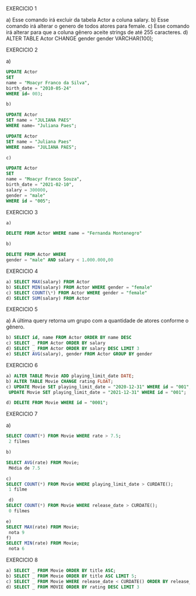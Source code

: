 EXERCICIO 1

a) Esse comando irá excluir da tabela Actor a coluna salary.
b) Esse comando irá alterar o genero de todos atores para female.
c) Esse comando irá alterar para que a coluna gênero aceite strings de até 255 caracteres.
d) ALTER TABLE Actor CHANGE gender gender VARCHAR(100);

EXERCICIO 2

a)
````SQL
UPDATE Actor
SET
name = "Moacyr Franco da Silva",
birth_date = "2010-05-24"
WHERE id= 003;

b)

UPDATE Actor
SET name = "JULIANA PAES"
WHERE name= "Juliana Paes";

UPDATE Actor
SET name = "Juliana Paes"
WHERE name= "JULIANA PAES";

c)

UPDATE Actor
SET
name = "Moacyr Franco Souza",
birth_date = "2021-02-10",
salary = 300000,
gender = "male"
WHERE id = "005";
````

EXERCICIO 3
````SQL
a)

DELETE FROM Actor WHERE name = "Fernanda Montenegro"

b)

DELETE FROM Actor WHERE
gender = "male" AND salary < 1.000.000,00
````

EXERCICIO 4
````SQL
a) SELECT MAX(salary) FROM Actor
b) SELECT MIN(salary) FROM Actor WHERE gender = "female"
c) SELECT COUNT(\*) FROM Actor WHERE gender = "female"
d) SELECT SUM(salary) FROM Actor
````

EXERCICIO 5

a) A última query retorna um grupo com a quantidade de atores conforme o gênero.
````SQL
b) SELECT id, name FROM Actor ORDER BY name DESC
c) SELECT _ FROM Actor ORDER BY salary
d) SELECT _ FROM Actor ORDER BY salary DESC LIMIT 3
e) SELECT AVG(salary), gender FROM Actor GROUP BY gender
````

EXERCICIO 6

````SQL
a) ALTER TABLE Movie ADD playing_limit_date DATE;
b) ALTER TABLE Movie CHANGE rating FLOAT;
c) UPDATE Movie SET playing_limit_date = "2020-12-31" WHERE id = "001";  
 UPDATE Movie SET playing_limit_date = "2021-12-31" WHERE id = "001";

d) DELETE FROM Movie WHERE id = "0001";
````
EXERCICIO 7

a) 
````SQL
SELECT COUNT(*) FROM Movie WHERE rate > 7.5;
 2 filmes

b)

SELECT AVG(rate) FROM Movie;
 Média de 7.5

c)
SELECT COUNT(*) FROM Movie WHERE playing_limit_date > CURDATE();
 1 filme

 d)
SELECT COUNT(*) FROM Movie WHERE release_date > CURDATE();
 0 filmes

e)
SELECT MAX(rate) FROM Movie;
 nota 9
f)
SELECT MIN(rate) FROM Movie;
 nota 6
````

EXERCICIO 8
````SQL
a) SELECT _ FROM Movie ORDER BY title ASC;
b) SELECT _ FROM Movie ORDER BY title ASC LIMIT 5;
c) SELECT _ FROM Movie WHERE release_date < CURDATE() ORDER BY release_date DESC LIMIT 3;
d) SELECT _ FROM MOVIE ORDER BY rating DESC LIMIT 3
````